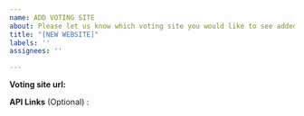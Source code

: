 ```yaml
---
name: ADD VOTING SITE
about: Please let us know which voting site you would like to see added.
title: "[NEW WEBSITE]"
labels: ''
assignees: ''

---
```


**Voting site url:**



**API Links** (Optional) :